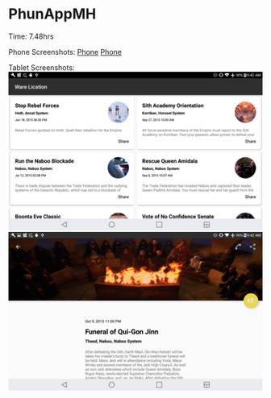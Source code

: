 # PhunAppMH

Time: 7.48hrs

Phone Screenshots: 
[Phone](https://github.com/micahherrera/ss/phone1.png)
[Phone](https://github.com/micahherrera/ss/phone1.png)

Tablet Screenshots: 
![Tablet](/ss/tablet1.png)
![Tablet](/ss/tablet2.png)
